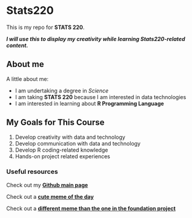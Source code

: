 # Stats220

This is my repo for **STATS 220**. 

***I will use this to display my creativity while learning Stats220-related content.***

## About me
A little about me:

- I am undertaking a degree in *Science*
- I am taking **STATS 220** because I am interested in data technologies
- I am interested in learning about **R Programming Language**

## My Goals for This Course 
1. Develop creativity with data and technology
2. Develop communication with data and technology
3. Develop R coding-related knowledge
4. Hands-on project related experiences

### Useful resources
Check out my **[Github main page](https://github.com/ukritkh)**

Check out a **[cute meme of the day](https://nz.pinterest.com/pin/199002877275752185/)**

Check out a **[different meme than the one in the foundation project](https://nz.pinterest.com/pin/2181499815581785/)**


